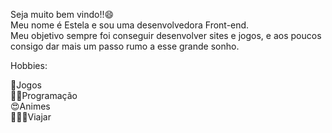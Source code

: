Seja muito bem vindo!!😄<br>
Meu nome é Estela e sou uma desenvolvedora Front-end.<br>
Meu objetivo sempre foi conseguir desenvolver sites e jogos, e aos poucos consigo dar mais um passo rumo a esse grande sonho.<br>

Hobbies:

👾Jogos <br>
👩‍💻Programação <br>
😍Animes <br>
🏄🏻‍♀️Viajar <br>
